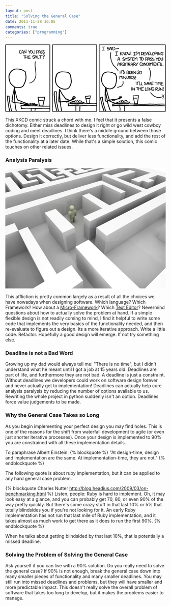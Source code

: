 ```yaml
---
layout: post
title: "Solving the General Case"
date: 2011-11-28 16:05
comments: true
categories: ["programming"]
---
```


<a href="http://xkcd.com/974">
<img src="/images/the_general_problem.png" class ="center"/>
</a>

This XKCD comic struck a chord with me.  I feel that it presents a
false dichotomy.  Either miss deadlines to design it right or go wild
west cowboy coding and meet deadlines.  I think there's a middle ground between
those options.  Design it correctly, but deliver less functionality,
and add the rest of the functionality at a later date.  While that's a
simple solution, this comic touches on other related issues.

### Analysis Paralysis

<img src="/images/analysis-paralysis.jpg" class ="center"/>

This affliction is pretty common largely as a result of all the
choices we have nowadays when designing software.  Which language?
Which Framework? How about a
[Micro-Framework](/blog/the-problem-with-micro-frameworks/)?  Which
[Text Editor](/blog/categories/learn-emacs/)?  Nevermind questions
about how to actually solve the problem at hand.  If a simple flexible
design is not readily coming to mind, I find it helpful to write some
code that implements the very basics of the functionality needed, and
then re-evaluate to figure out a design.  Its a more iterative
approach.  Write a little code. Refactor.  Hopefully a good design
will emerge.  If not try something else.

### Deadline is not a Bad Word

Growing up my dad would always tell me: "There is no time", but I
didn't understand what he meant until I got a job at 15 years old.
Deadlines are part of life, and furthermore they are not bad.  A
deadline is just a constraint.  Without deadlines we developers could
work on software design forever and never actually get to
implementation!  Deadlines can actually help cure analysis paralysis
by reducing the number of options available to us.  Rewriting the
whole project in python suddenly isn't an option.  Deadlines force
value judgements to be made.

### Why the General Case Takes so Long

As you begin implementing your perfect design you may find holes.
This is one of the reasons for the shift from waterfall development to
agile (or even just shorter iterative processes).  Once your design is
implemented to 90% you are constrained with all these implementation
details.

To paraphrase Albert Einstein:
{% blockquote %}
"At design-time, design and implementation are the same.  At implementation-time, they are not."
{% endblockquote %}

The following quote is about ruby implementation, but it can be applied to any hard general case problem.

{% blockquote Charles Nutter http://blog.headius.com/2009/03/on-benchmarking.html %}
Listen, people: Ruby is hard to implement. Oh, it may look easy at a glance, and you can probably get 70, 80, or even 90% of the way pretty quickly. But there's some crazy stuff in that last 10% or 5% that totally blindsides you if you're not looking for it. An early Ruby implementation has not run that last mile of Ruby implementation, and it takes almost as much work to get there as it does to run the first 90%.
{% endblockquote %}

When he talks about getting blindsided by that last 10%, that is
potentially a missed deadline.


### Solving the Problem of Solving the General Case

  Ask yourself if you can live with a 90% solution.  Do you really need to solve the general case?  If 90% is not enough, break the general
case down into many smaller pieces of functionality and many smaller
deadlines.  You may still run into missed deadlines and problems, but
they will have smaller and more predictable impact.  This doesn't
really solve the overall problem of software that takes too long to
develop, but it makes the problems easier to manage.
